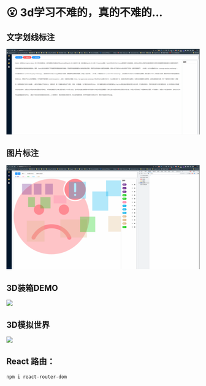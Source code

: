 # 😮 3d学习不难的，真的不难的...


## 文字划线标注
![](./images/53.gif)


## 图片标注
![](./images/54.gif)


## 3D装箱DEMO
![](./images/55.gif)

## 3D模拟世界
 ![](./images/35.gif)


## React 路由：
    npm i react-router-dom 